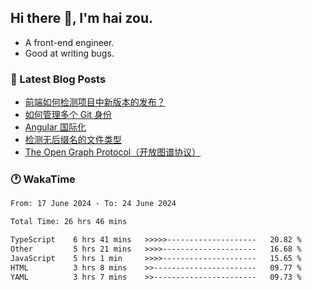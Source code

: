 ## Hi there 👋, I'm hai zou.

- A front-end engineer.
- Good at writing bugs.

### 📖 Latest Blog Posts
<!-- BLOG-POST-LIST:START -->
- [前端如何检测项目中新版本的发布？](https://blog.izou.top/angular/version-update/)
- [如何管理多个 Git 身份](https://blog.izou.top/git/multi-git-identity/)
- [Angular 国际化](https://blog.izou.top/angular/i18n/)
- [检测无后缀名的文件类型](https://blog.izou.top/js/filetype-check/)
- [The Open Graph Protocol（开放图谱协议）](https://blog.izou.top/website/open-graph-protocol/)
<!-- BLOG-POST-LIST:END -->

### 🕐 WakaTime
<!--START_SECTION:waka-->

```txt
From: 17 June 2024 - To: 24 June 2024

Total Time: 26 hrs 46 mins

TypeScript    6 hrs 41 mins   >>>>>--------------------   20.82 %
Other         5 hrs 21 mins   >>>>---------------------   16.68 %
JavaScript    5 hrs 1 min     >>>>---------------------   15.65 %
HTML          3 hrs 8 mins    >>-----------------------   09.77 %
YAML          3 hrs 7 mins    >>-----------------------   09.73 %
```

<!--END_SECTION:waka-->
